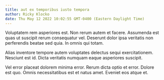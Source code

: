 ```yaml
---
title: aut ex temporibus iusto tempora
author: Ricky Klocko
date: Thu May 12 2022 10:02:55 GMT-0400 (Eastern Daylight Time)
---
```

Voluptatem rem asperiores est. Non rerum autem et facere. Assumenda est quas ut suscipit rerum consequatur vel. Deserunt dolor ipsa veritatis non perferendis beatae sed quia. In omnis qui totam.

 Alias inventore tempore autem voluptates delectus sequi exercitationem. Nesciunt est id. Dicta veritatis numquam eaque asperiores suscipit.

 Vel error placeat dolorem minima error. Rerum dicta optio et error. Dolore est quo. Omnis necessitatibus est et natus amet. Eveniet eos atque et.